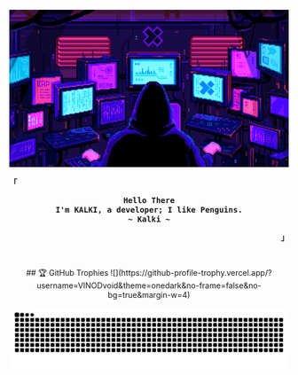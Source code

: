 <p align="center">
<img src="./assets/wallpaper.gif" alt="Terminal Banner" />
</p>


<p align="left"><strong><samp>「</samp></strong></p>
  <p align="center">
    <samp>
      <b>
        Hello There
      <br>
        I'm KALKI, a developer; I like Penguins.
      </b>
      <br>
      <b>
         ~  Kalki  ~
      </b>    </samp>
  </p>
<p align="right"><strong><samp>」</samp></strong></p>
<br>
<p align="center">
  ## 🏆 GitHub Trophies
![](https://github-profile-trophy.vercel.app/?username=VINODvoid&theme=onedark&no-frame=false&no-bg=true&margin-w=4)  
</p>


<!-- contribution snake -->
<p align="center">
  <img src="https://raw.githubusercontent.com/VINODvoid/VINODvoid/output/snake.svg" alt="Snake animation" />
</p>

